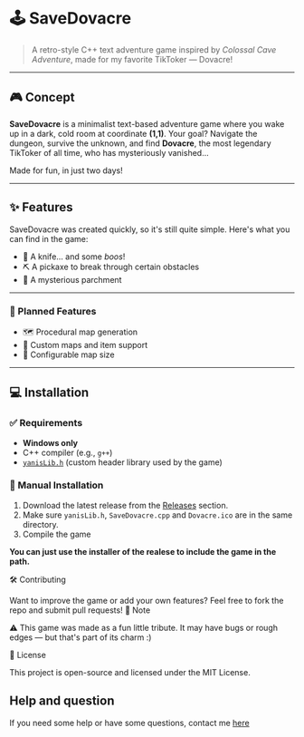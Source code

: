 # 🕹️ SaveDovacre

> A retro-style C++ text adventure game inspired by *Colossal Cave Adventure*, made for my favorite TikToker — Dovacre!

---

## 🎮 Concept

**SaveDovacre** is a minimalist text-based adventure game where you wake up in a dark, cold room at coordinate **(1,1)**. Your goal? Navigate the dungeon, survive the unknown, and find **Dovacre**, the most legendary TikToker of all time, who has mysteriously vanished...

Made for fun, in just two days!

---

## ✨ Features

SaveDovacre was created quickly, so it's still quite simple. Here's what you can find in the game:

- 🔪 A knife... and some *boos*!
- ⛏️ A pickaxe to break through certain obstacles
- 📜 A mysterious parchment

---

### 🧪 Planned Features

- 🗺️ Procedural map generation
- 🧰 Custom maps and item support
- 📏 Configurable map size

---

## 💻 Installation

### ✅ Requirements
- **Windows only**
- C++ compiler (e.g., `g++`)
- [`yanisLib.h`](https://github.com/...) (custom header library used by the game)

### 🔧 Manual Installation

1. Download the latest release from the [Releases](https://github.com/...) section.
2. Make sure `yanisLib.h`, `SaveDovacre.cpp` and `Dovacre.ico` are in the same directory.
3. Compile the game

**You can just use the installer of the realese to include the game in the path.**

🛠️ Contributing

Want to improve the game or add your own features? Feel free to fork the repo and submit pull requests!
📣 Note

⚠️ This game was made as a fun little tribute. It may have bugs or rough edges — but that's part of its charm :)

📜 License

This project is open-source and licensed under the MIT License.

## Help and question

If you need some help or have some questions, contact me 
[here](tiktok.com/@yanisanton09)
